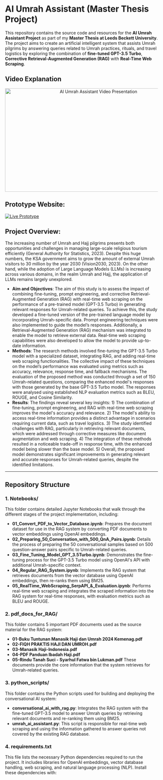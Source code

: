# AI Umrah Assistant (Master Thesis Project)

This repository contains the source code and resources for the **AI Umrah Assistant Project** as part of my **Master Thesis at Leeds Beckett University**. 
The project aims to create an artificial intelligent system that assists Umrah pilgrims by answering queries related to Umrah practices, rituals, and travel logistics by exploring the combination of **fine-tuned GPT-3.5 Turbo**, **Corrective Retrieval-Augmented Generation (RAG)** with **Real-Time Web Scraping**.

## Video Explanation

<p align="center">
  <a href="https://www.youtube.com/watch?v=qHnCL9GvJug" target="_blank">
    <img src="https://img.youtube.com/vi/qHnCL9GvJug/0.jpg" alt="AI Umrah Assistant Video Presentation" width="600" height="340" />
  </a>
</p>

## Prototype Website:
[![Live Prototype](https://img.shields.io/badge/Prototype-Link-green)](https://umrahaiapp4py-fkjkrj4h6kvangrj7zfiqe.streamlit.app/)

## Project Overview:
The increasing number of Umrah and Hajj pilgrims presents both opportunities and challenges in managing large-scale religious tourism efficiently (General Authority for Statistics, 2023). Despite this huge numbers, the KSA government aims to grow the amount of external Umrah visitors to 30 million by the year 2030 (Vision2030, 2023). On the other hand, while the adoption of Large Language Models (LLMs) is increasing across various domains, in the realm Umrah and Hajj, the application of LLMs remains largely unexplored. 
- **Aim and Objectives**: The aim of this study is to assess the impact of combining fine-tuning, prompt engineering, and corrective Retrieval-Augmented Generation (RAG) with real-time web scraping on the performance of a pre-trained model (GPT-3.5 Turbo) in generating relevant responses for Umrah-related queries. To achieve this, the study developed a fine-tuned version of the pre-trained language model by incorporating Umrah-specific data. Prompt engineering techniques were also implemented to guide the model’s responses. Additionally, a Retrieval-Augmented Generation (RAG) mechanism was integrated to enable the model to retrieve external data. Real-time web scraping capabilities were also developed to allow the model to provide up-to-date information. 
- **Methods**: The research methods involved fine-tuning the GPT-3.5 Turbo model with a specialized dataset, integrating RAG, and adding real-time web scraping functionalities. The collective impact of these techniques on the model’s performance was evaluated using metrics such as accuracy, relevance, response time, and fallback mechanisms. The evaluation of the proposed method was conducted through a set of 150 Umrah-related questions, comparing the enhanced model's responses with those generated by the base GPT-3.5 Turbo model. The responses were analysed using established NLP evaluation metrics such as BLEU, ROUGE, and Cosine Similarity. 
- **Results**: The findings reveal several key insights: 1) The combination of fine-tuning, prompt engineering, and RAG with real-time web scraping improves the model's accuracy and relevance. 2) The model's ability to access real-time information provides a distinct advantage in scenarios requiring current data, such as travel logistics. 3) The study identified challenges with RAG, particularly in retrieving relevant documents, which were addressed through corrective measures like document augmentation and web scraping. 4) The integration of these methods resulted in a noticeable trade-off in response time, with the enhanced model being slower than the base model. 5) Overall, the proposed model demonstrates significant improvements in generating relevant and accurate responses for Umrah-related queries, despite the identified limitations.

---

## Repository Structure

### 1. **Notebooks/**
This folder contains detailed Jupyter Notebooks that walk through the different stages of the project implementation, including:
- **01_Convert_PDF_to_Vector_Database.ipynb**: Prepares the document dataset for use in the RAG system by converting PDF documents to vector embeddings using OpenAI embeddings.
- **02_Preparing_50_Conversation_with_500_QnA_Pairs.ipynb**: Details the process of preparing the 50 conversational samples based on 500 question-answer pairs specific to Umrah-related queries.
- **03_Fine_Tuning_Model_GPT_3.5Turbo.ipynb**: Demonstrates the fine-tuning process for the GPT-3.5 Turbo model using OpenAI's API with additional Umrah-specific context.
- **04_Regular_RAG_System.ipynb**: Implements the RAG system that retrieves documents from the vector database using OpenAI embeddings, then re-ranks them using BM25.
- **05_RealTime_WebScraping_SerpAPI_&_Evaluation.ipynb**: Performs real-time web scraping and integrates the scraped information into the RAG system for real-time responses, with evaluation metrics such as BLEU and ROUGE.

### 2. **pdf_docs_for_RAG/**
This folder contains 5 important PDF documents used as the source material for the RAG system:
- **01-Buku Tuntunan Manasik Haji dan Umrah 2024 Kemenag.pdf**
- **02-FIQH PRAKTIS HAJI DAN UMROH.pdf**
- **03-Manasik Haji-Indonesia.pdf**
- **04-PDF Panduan Ibadah Haji.pdf**
- **05-Rindu Tanah Suci - Syarhul Fatwa bin Lukman.pdf**
These documents provide the core information that the system retrieves for Umrah-related queries.

### 3. **python_scripts/**
This folder contains the Python scripts used for building and deploying the conversational AI system:
- **conversational_ai_with_rag.py**: Integrates the RAG system with the fine-tuned GPT-3.5 model to answer Umrah queries by retrieving relevant documents and re-ranking them using BM25.
- **umrah_ai_assistant.py**: This script is responsible for real-time web scraping and using the information gathered to answer queries not covered by the existing RAG database.

### 4. **requirements.txt**
This file lists the necessary Python dependencies required to run the project. It includes libraries for OpenAI embeddings, vector database handling, web scraping, and natural language processing (NLP). Install these dependencies with:



